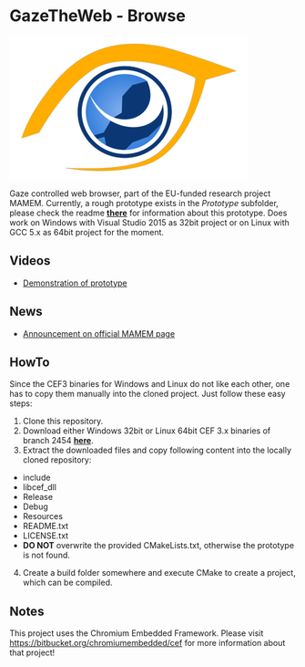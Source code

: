 # GazeTheWeb - Browse

![Logo](media/Logo.png)

Gaze controlled web browser, part of the EU-funded research project MAMEM. Currently, a rough prototype exists in the _Prototype_ subfolder, please check the readme [**there**](Prototype) for information about this prototype. Does work on Windows with Visual Studio 2015 as 32bit project or on Linux with GCC 5.x as 64bit project for the moment.

## Videos
* [Demonstration of prototype](https://www.youtube.com/watch?v=zj1u6QTmk5k)

## News
* [Announcement on official MAMEM page](http://www.mamem.eu/gazetheweb-prototype-for-gaze-controlled-browsing-the-web)

## HowTo
Since the CEF3 binaries for Windows and Linux do not like each other, one has to copy them manually into the cloned project. Just follow these easy steps:

1. Clone this repository.
2. Download either Windows 32bit or Linux 64bit CEF 3.x binaries of branch 2454 [**here**](https://cefbuilds.com/#branch_2454).
3. Extract the downloaded files and copy following content into the locally cloned repository:
  * include
  * libcef_dll
  * Release
  * Debug
  * Resources
  * README.txt
  * LICENSE.txt
  * **DO NOT** overwrite the provided CMakeLists.txt, otherwise the prototype is not found.
4. Create a build folder somewhere and execute CMake to create a project, which can be compiled.

## Notes
This project uses the Chromium Embedded Framework. Please visit https://bitbucket.org/chromiumembedded/cef for more information about that project!
